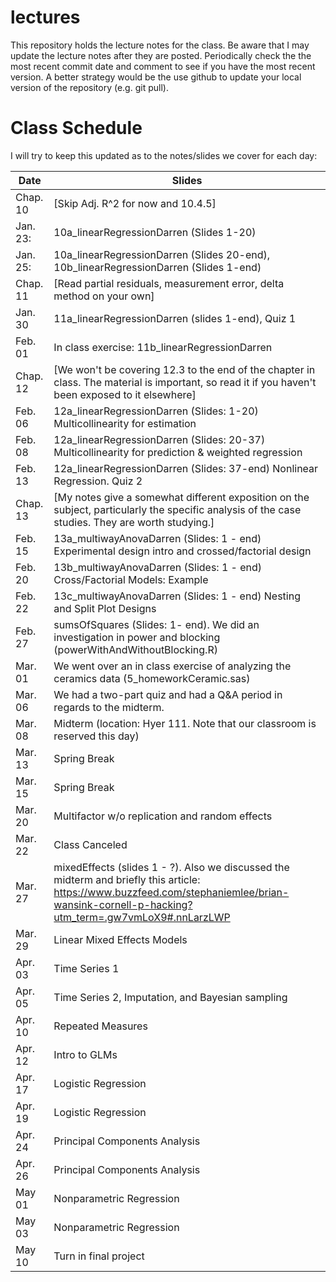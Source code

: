 # lectures

This repository holds the lecture notes for the class. Be aware that I may update the lecture notes after they are posted. Periodically check the the most recent commit date and comment to see if you have the most recent version. A better strategy would be the use github to update your local version of the repository (e.g. git pull).

# Class Schedule
I will try to keep this updated as to the notes/slides we cover
for each day:

Date     | Slides
---------|--------
Chap. 10 | [Skip Adj. R^2 for now and 10.4.5]
Jan. 23: | 10a_linearRegressionDarren (Slides 1-20)
Jan. 25: | 10a_linearRegressionDarren (Slides 20-end), 10b_linearRegressionDarren (Slides 1-end) 
Chap. 11 | [Read partial residuals, measurement error, delta method  on your own]
Jan. 30  | 11a_linearRegressionDarren (slides 1-end), Quiz 1 
Feb. 01  | In class exercise: 11b_linearRegressionDarren
Chap. 12 | [We won't be covering 12.3 to the end of the chapter in class.  The material is important, so read it if you haven't been exposed to it elsewhere]
Feb. 06  | 12a_linearRegressionDarren (Slides: 1-20) Multicollinearity for estimation
Feb. 08  | 12a_linearRegressionDarren (Slides: 20-37) Multicollinearity for prediction  & weighted regression
Feb. 13  | 12a_linearRegressionDarren (Slides: 37-end) Nonlinear Regression.  Quiz 2
Chap. 13 | [My notes give a somewhat different exposition on the subject, particularly the specific analysis of the case studies.  They are worth studying.]
Feb. 15  | 13a_multiwayAnovaDarren (Slides: 1 - end) Experimental design intro and crossed/factorial design
Feb. 20  | 13b_multiwayAnovaDarren (Slides: 1 - end) Cross/Factorial Models: Example
Feb. 22  | 13c_multiwayAnovaDarren (Slides: 1 - end) Nesting and Split Plot Designs
Feb. 27  | sumsOfSquares (Slides: 1- end).  We did an investigation in power and blocking (powerWithAndWithoutBlocking.R)
Mar. 01  | We went over an in class exercise of analyzing the ceramics data (5_homeworkCeramic.sas)
Mar. 06  | We had a two-part quiz and had a Q&A period in regards to the midterm.
Mar. 08  | Midterm (location: Hyer 111.  Note that our classroom is reserved this day)
Mar. 13  | Spring Break
Mar. 15  | Spring Break
Mar. 20  | Multifactor w/o replication and random effects
Mar. 22  | Class Canceled
Mar. 27  | mixedEffects (slides 1 - ?).  Also we discussed the midterm and briefly this article: https://www.buzzfeed.com/stephaniemlee/brian-wansink-cornell-p-hacking?utm_term=.gw7vmLoX9#.nnLarzLWP
Mar. 29  | Linear Mixed Effects Models
Apr. 03  | Time Series 1
Apr. 05  | Time Series 2, Imputation, and Bayesian sampling
Apr. 10  | Repeated Measures
Apr. 12  | Intro to GLMs
Apr. 17  | Logistic Regression
Apr. 19  | Logistic Regression
Apr. 24  | Principal Components Analysis
Apr. 26  | Principal Components Analysis
May  01  | Nonparametric Regression
May  03  | Nonparametric Regression
May  10  | Turn in final project
